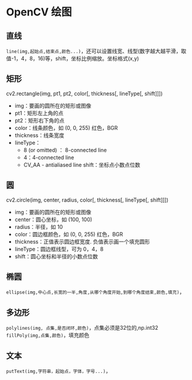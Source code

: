# OpenCV 绘图

## 直线

`line(img,起始点,结束点,颜色...)`，还可以设置线宽、线型(数字越大越平滑，取值-1，4，8，16)等，shift，坐标比例缩放。坐标格式(x,y)

## 矩形
cv2.rectangle(img, pt1, pt2, color[, thickness[, lineType[, shift]]])

- img：要画的圆所在的矩形或图像
- pt1：矩形左上角的点
- pt2：矩形右下角的点
- color：线条颜色，如 (0, 0, 255) 红色，BGR
- thickness：线条宽度
- lineType：
    - 8 (or omitted) ： 8-connected line
    - 4：4-connected line
    - CV_AA - antialiased line
shift：坐标点小数点位数

## 圆

cv2.circle(img, center, radius, color[, thickness[, lineType[, shift]]])

- img：要画的圆所在的矩形或图像
- center：圆心坐标，如 (100, 100)
- radius：半径，如 10
- color：圆边框颜色，如 (0, 0, 255) 红色，BGR
- thickness：正值表示圆边框宽度. 负值表示画一个填充圆形
- lineType：圆边框线型，可为 0，4，8
- shift：圆心坐标和半径的小数点位数

## 椭圆

`ellipse(img,中心点,长宽的一半,角度,从哪个角度开始,到哪个角度结束,颜色,填充)`，

## 多边形

`polylines(img, 点集,是否闭环,颜色)`，点集必须是32位的,np.int32
`fillPoly(img,点集,颜色)`，填充颜色

## 文本

`putText(img,字符串，起始点，字体，字号...)`，

## 




